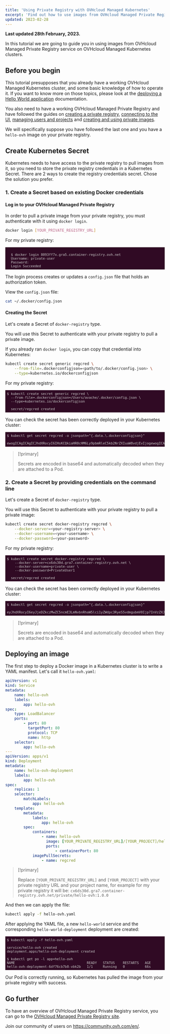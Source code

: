 ```yaml
---
title: 'Using Private Registry with OVHcloud Managed Kubernetes'
excerpt: 'Find out how to use images from OVHcloud Managed Private Registry service on OVHcloud Managed Kubernetes clusters'
updated: 2023-02-28
---
```


**Last updated 28th February, 2023.**

<style>
 pre {
     font-size: 14px;
 }
 pre.console {
   background-color: #300A24; 
   color: #ccc;
   font-family: monospace;
   padding: 5px;
   margin-bottom: 5px;
 }
 pre.console code {
   b   color: #ccc;
   font-family: monospace !important;
   font-size: 0.75em;
 }
 .small {
     font-size: 0.75em;
 }
</style>


In this tutorial we are going to guide you in using images from OVHcloud Managed Private Registry service on OVHcloud Managed Kubernetes clusters.

## Before you begin

This tutorial presupposes that you already have a working OVHcloud Managed Kubernetes cluster, and some basic knowledge of how to operate it. If you want to know more on those topics, please look at the [deploying a Hello World application](/pages/public_cloud/containers_orchestration/managed_kubernetes/deploying-hello-world) documentation.

You also need to have a working OVHcloud Managed Private Registry and have followed the guides on [creating a private registry](/pages/public_cloud/containers_orchestration/managed_private_registry/creating-a-private-registry), [connecting to the UI](/pages/public_cloud/containers_orchestration/managed_private_registry/connecting-to-the-ui), [managing users and projects](/pages/public_cloud/containers_orchestration/managed_private_registry/managing-users-and-projects) and [creating and using private images](/pages/public_cloud/containers_orchestration/managed_private_registry/creating-and-using-a-private-image).

We will specifically suppose you have followed the last one and you have a `hello-ovh` image on your private registry.

## Create Kubernetes Secret

Kubernetes needs to have access to the private registry to pull images from it, so you need to store the private registry credentials in a Kubernetes Secret.
There are 2 ways to create the registry credentials secret. Chose the solution you prefer.

### 1. Create a Secret based on existing Docker credentials

#### Log in to your OVHcloud Managed Private Registry

In order to pull a private image from your private registry, you must authenticate with it using `docker login`.

```bash
docker login [YOUR_PRIVATE_REGISTRY_URL]
```

For my private registry:

<pre class="console"><code>
  $ docker login 8093ff7x.gra5.container-registry.ovh.net
  Username: private-user
  Password: 
  Login Succeeded
</code></pre>

The login process creates or updates a `config.json` file that holds an authorization token.

View the `config.json` file:

```bash
cat ~/.docker/config.json
```

#### Creating the Secret

Let's create a Secret of `docker-registry` type.

You will use this Secret to authenticate with your private registry to pull a private image.

If you already ran `docker login`, you can copy that credential into Kubernetes:

```bash
kubectl create secret generic regcred \
    --from-file=.dockerconfigjson=<path/to/.docker/config.json> \
    --type=kubernetes.io/dockerconfigjson
```

For my private registry:

<pre class="console"><code>$ kubectl create secret generic regcred \
  --from-file=.dockerconfigjson=/Users/avache/.docker/config.json \
  --type=kubernetes.io/dockerconfigjson

  secret/regcred created
</code></pre>

You can check the secret has been correctly deployed in your Kubernetes cluster:

<pre class="console"><code>$ kubectl get secret regcred -o jsonpath="{.data.\.dockerconfigjson}"

ewogICAgICAgICJhdXRocyI6IHsKCQkiaHR0cHM6Ly9pbmRleC5kb2NrZXIuaW8vdjEvIjogewogICAgICAgICAgICAgICAgICAgICAgICAiYXV0aCI6ICJjMk55WVd4NU9qaDBhM00wWm01aiIKICAgICAgICAgICAgICAgIH0sCiAgICAgICAgICAgICAgICAiY3g2ZHMzMGQuZ3JhNy5jb250YWluZXItcmVnaXN0cnkub3ZoLm5ldCI6IHsKICAgICAgICAgICAgICAgICAgICAgICAgImF1dGgiOiAiY0hKcGRtRjBaUzExYzJWeU9sQnlhWFpoZEdWVmMyVnlNUT09IgogICAgICAgICAgICAgICAgfQogICAgICAgIH0KfQo=
</code></pre>

>[!primary]
>
> Secrets are encoded in base64 and automatically decoded when they are attached to a Pod.

### 2. Create a Secret by providing credentials on the command line

Let's create a Secret of `docker-registry` type.

You will use this Secret to authenticate with your private registry to pull a private image:

```bash
kubectl create secret docker-registry regcred \
    --docker-server=<your-registry-server> \
    --docker-username=<your-username> \
    --docker-password=<your-password>
```

For my private registry:

<pre class="console"><code>$ kubectl create secret docker-registry regcred \
    --docker-server=cx6ds30d.gra7.container-registry.ovh.net \
    --docker-username=private-user \
    --docker-password=PrivateUser1

  secret/regcred created
</code></pre>

You can check the secret has been correctly deployed in your Kubernetes cluster:

<pre class="console"><code>$ kubectl get secret regcred -o jsonpath="{.data.\.dockerconfigjson}"

eyJhdXRocyI6eyJjeDZkczMwZC5ncmE3LmNvbnRhaW5lci1yZWdpc3RyeS5vdmgubmV0Ijp7InVzZXJuYW1lIjoicHJpdmF0ZS11c2VyIiwicGFzc3dvcmQiOiJQcml2YXRlVXNlcjEiLCJhdXRoIjoiY0hKcGRtRjBaUzExYzJWeU9sQnlhWFpoZEdWVmMyVnlNUT09In19fQ==
</code></pre>

>[!primary]
>
> Secrets are encoded in base64 and automatically decoded when they are attached to a Pod.

## Deploying an image

The first step to deploy a Docker image in a Kubernetes cluster is to write a YAML manifest. Let's call it `hello-ovh.yaml`:

```yaml
apiVersion: v1
kind: Service
metadata:
    name: hello-ovh
    labels:
        app: hello-ovh
spec:
    type: LoadBalancer
    ports:
        - port: 80
          targetPort: 80
          protocol: TCP
          name: http
    selector:
        app: hello-ovh
---
apiVersion: apps/v1
kind: Deployment
metadata:
    name: hello-ovh-deployment
    labels:
        app: hello-ovh
spec:
    replicas: 1
    selector:
        matchLabels:
            app: hello-ovh
    template:
        metadata:
            labels:
                app: hello-ovh
        spec:
            containers:
                - name: hello-ovh
                  image: [YOUR_PRIVATE_REGISTRY_URL]/[YOUR_PROJECT]/hello-ovh:1.0.0
                  ports:
                      - containerPort: 80
            imagePullSecrets:
                - name: regcred
```

>[!primary]
>
> Replace `[YOUR_PRIVATE_REGISTRY_URL]` and `[YOUR_PROJECT]` with your private registry URL and your project name, for example for my private registry it will be: `cx6ds30d.gra7.container-registry.ovh.net/private/hello-ovh:1.0.0`

And then we can apply the file:

```bash
kubectl apply -f hello-ovh.yaml
```

After applying the YAML file, a new `hello-world` service and the corresponding `hello-world-deployment` deployment are created:

<pre class="console"><code>$ kubectl apply -f hello-ovh.yaml

service/hello-ovh created
deployment.apps/hello-ovh-deployment created

$ kubectl get po -l app=hello-ovh
NAME                                    READY   STATUS    RESTARTS   AGE
hello-ovh-deployment-6df76cb7b8-vbk2b   1/1     Running   0          66s
</code></pre>

Our Pod is correctly running, so Kubernetes has pulled the image from your private registry with success.

## Go further

To have an overview of OVHcloud Managed Private Registry service, you can go to the [OVHcloud Managed Private Registry site](/products/public-cloud-containers-orchestration-managed-private-registry).

Join our community of users on <https://community.ovh.com/en/>.
